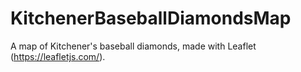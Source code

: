 # KitchenerBaseballDiamondsMap

A map of Kitchener's baseball diamonds, made with Leaflet (https://leafletjs.com/).
